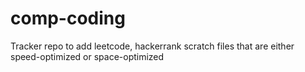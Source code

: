 # comp-coding
Tracker repo to add leetcode, hackerrank scratch files that are either speed-optimized or space-optimized
